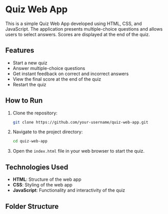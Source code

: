 # Quiz Web App

This is a simple Quiz Web App developed using HTML, CSS, and JavaScript. The application presents multiple-choice questions and allows users to select answers. Scores are displayed at the end of the quiz.

## Features

- Start a new quiz
- Answer multiple-choice questions
- Get instant feedback on correct and incorrect answers
- View the final score at the end of the quiz
- Restart the quiz

## How to Run

1. Clone the repository:
    ```bash
    git clone https://github.com/your-username/quiz-web-app.git
    ```
2. Navigate to the project directory:
    ```bash
    cd quiz-web-app
    ```
3. Open the `index.html` file in your web browser to start the quiz.

## Technologies Used

- **HTML**: Structure of the web app
- **CSS**: Styling of the web app
- **JavaScript**: Functionality and interactivity of the quiz

## Folder Structure

